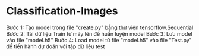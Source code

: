 # Classification-Images

Bước 1: Tạo model trong file "create.py" bằng thư viện tensorflow.Sequential 
Bước 2: Tải dữ liệu Train từ máy lên để huấn luyện model
Bước 3: Lưu model vào file "model.h5"
Bước 4: Load model từ file "model.h5" vào file "Test.py" để tiến hành dự đoán với tập dữ liệu test
